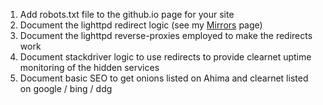 1. Add robots.txt file to the github.io page for your site
2. Document the lighttpd redirect logic (see my [Mirrors](http://dwblog.ddns.net/mirrors/) page)
3. Document the lighttpd reverse-proxies employed to make the redirects work
4. Document stackdriver logic to use redirects to provide clearnet uptime monitoring of the hidden services
5. Document basic SEO to get onions listed on Ahima and clearnet listed on google / bing / ddg
